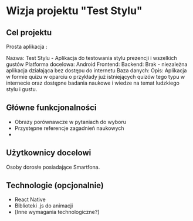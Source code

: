 # Wizja projektu "Test Stylu"

## Cel projektu

Prosta aplikacja :

Nazwa: Test Stylu - Aplikacja do testowania stylu prezencji i wszelkich gustów
Platforma docelowa: Android
Frontend:
Backend: Brak - niezależna aplikacja działająca bez dostępu do internetu
Baza danych:
Opis:
Aplikacja w formie quizu w oparciu o przykłady już istniejących quizów tego typu w internecie oraz dostępne badania naukowe i wiedze na temat ludzkiego stylu i gustu.

## Główne funkcjonalności

- Obrazy porównawcze w pytaniach do wyboru
- Przystępne referencje zagadnień naukowych
-

## Użytkownicy docelowi

Osoby dorosłe posiadające Smartfona.

## Technologie (opcjonalnie)

- React Native
- Biblioteki .js do animacji
- [Inne wymagania technologiczne?]
